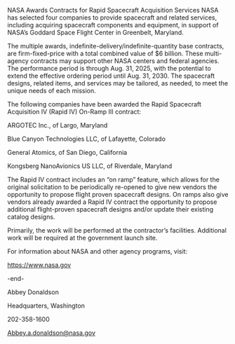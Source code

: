 NASA Awards Contracts for Rapid Spacecraft Acquisition Services 
 NASA has selected four companies to provide spacecraft and related services, including acquiring spacecraft components and equipment, in support of NASA’s Goddard Space Flight Center in Greenbelt, Maryland.

The multiple awards, indefinite-delivery/indefinite-quantity base contracts, are firm-fixed-price with a total combined value of $6 billion. These multi-agency contracts may support other NASA centers and federal agencies. The performance period is through Aug. 31, 2025, with the potential to extend the effective ordering period until Aug. 31, 2030. The spacecraft designs, related items, and services may be tailored, as needed, to meet the unique needs of each mission.

The following companies have been awarded the Rapid Spacecraft Acquisition IV (Rapid IV) On-Ramp III contract:

ARGOTEC Inc., of Largo, Maryland

Blue Canyon Technologies LLC, of Lafayette, Colorado

General Atomics, of San Diego, California

Kongsberg NanoAvionics US LLC, of Riverdale, Maryland

The Rapid IV contract includes an “on ramp” feature, which allows for the original solicitation to be periodically re-opened to give new vendors the opportunity to propose flight proven spacecraft designs. On ramps also give vendors already awarded a Rapid IV contract the opportunity to propose additional flight-proven spacecraft designs and/or update their existing catalog designs.

Primarily, the work will be performed at the contractor’s facilities. Additional work will be required at the government launch site.

For information about NASA and other agency programs, visit:

https://www.nasa.gov

-end-

Abbey Donaldson

Headquarters, Washington

202-358-1600

Abbey.a.donaldson@nasa.gov